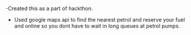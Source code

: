 -Created this as a part of hackthon. 
- Used google maps api to find the nearest petrol and reserve your fuel and online so you dont have to wait in long queues at petrol pumps.
